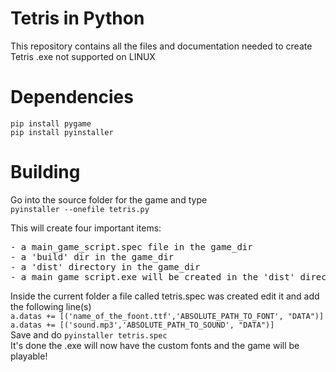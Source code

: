# Tetris in Python
This repository contains all the files and documentation needed to create Tetris .exe not supported on LINUX

# Dependencies
`pip install pygame`  
`pip install pyinstaller`

# Building
Go into the source folder for the game and type  
`pyinstaller --onefile tetris.py`

This will create four important items:
<pre>
- a main_game_script.spec file in the game_dir
- a 'build' dir in the game_dir
- a 'dist' directory in the game_dir
- a main_game_script.exe will be created in the 'dist' directory.
</pre>

Inside the current folder a file called tetris.spec was created edit it and add the following line(s)  
`a.datas += [('name_of_the_foont.ttf','ABSOLUTE_PATH_TO_FONT', "DATA")]`  
`a.datas += [('sound.mp3','ABSOLUTE_PATH_TO_SOUND', "DATA")]`  
Save and do `pyinstaller tetris.spec`  
It's done the .exe will now have the custom fonts and the game will be playable!
